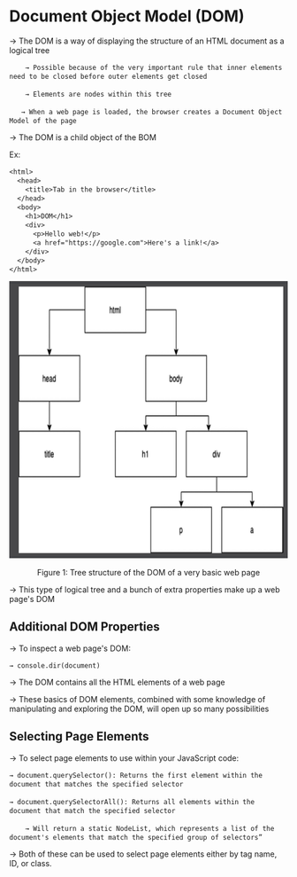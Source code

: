 # Document Object Model (DOM)

→ The DOM is a way of displaying the structure of an HTML document as a logical tree

        → Possible because of the very important rule that inner elements need to be closed before outer elements get closed

        → Elements are nodes within this tree

       → When a web page is loaded, the browser creates a Document Object Model of the page

→ The DOM is a child object of the BOM

Ex: 
```
<html>
  <head>
    <title>Tab in the browser</title>
  </head>
  <body>
    <h1>DOM</h1>
    <div>
      <p>Hello web!</p>
      <a href="https://google.com">Here's a link!</a>
    </div>
  </body>
</html>

```

<p align="center">
    <img width="750" height="500" src="DOM.jpg">
</p>

<p align="center">
   Figure 1: Tree structure of the DOM of a very basic web page
</p>

→ This type of logical tree and a bunch of extra properties make up a web page's DOM

## Additional DOM Properties

→ To inspect a web page's DOM:

    → console.dir(document)

→ The DOM contains all the HTML elements of a web page

→ These basics of DOM elements, combined with some knowledge of manipulating and exploring the DOM, will open up so many possibilities


## Selecting Page Elements

→ To select page elements to use within your JavaScript code:

    → document.querySelector(): Returns the first element within the document that matches the specified selector

    → document.querySelectorAll(): Returns all elements within the document that match the specified selector

        → Will return a static NodeList, which represents a list of the document's elements that match the specified group of selectors”

        

→ Both of these can be used to select page elements either by tag name, ID, or class.
